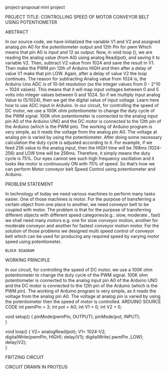  project-proposal
mini project 

PROJECT TITLE: CONTROLLING SPEED OF MOTOR CONVEYOR BELT USING POTENTIOMETER

ABSTRACT

In our source code, we have initialized the variable V1 and V2 and assigned analog pin A0 for the potentiometer output and 12th Pin for pwm Which means that pin A0 is input and 12 as output.
Now, in void loop (), we are reading the analog value (from A0) using analog Read(pot), and saving it to variable V2. Then, subtract V2 value from 1024 and save the result in V1. Then make the PWM pin 12th of Arduino HIGH and then after a delay of value V1 make that pin LOW. Again, after a delay of value V2 the loop continues.
The reason for subtracting Analog value from 1024 is, the Arduino Uno ADC is of 10-bit resolution (so the integer values from 0 - 2^10 = 1024 values). This means that it will map input voltages between 0 and 5 volts into integer values between 0 and 1024. So if we multiply input analog Value to (5/1024), then we get the digital value of input voltage. Learn here how to use ADC input in Arduino. 
In our circuit, for controlling the speed of DC motor, we use a 100K ohm potentiometer to change the duty cycle of the PWM signal. 100K ohm potentiometer is connected to the analog input pin A0 of the Arduino UNO and the DC motor is connected to the 12th pin of the Arduino (which is the PWM pin). The working of Arduino program is very simple, as it reads the voltage from the analog pin A0. The voltage at analog pin is varied by using the potentiometer. After doing some necessary calculation the duty cycle is adjusted according to it.
For example, if we feed 256 value to the analog input, then the HIGH time will be 768ms (1024-256) and LOW time will be 256ms. Therefore, it simply means the duty cycle is 75%. Our eyes cannot see such high frequency oscillation and it looks like motor is continuously ON with 75% of speed. 
So that’s how we can perform Motor conveyor belt Speed Control using potentiometer and Arduino.


PROBLEM STATEMENT
	
In technology of today we need various machines to perform many tasks easier. One of those machines is motor. For the purpose of transferring a certain object from one place to another, we need conveyor belt to be coupled with motor. The problem is that for the purpose of transferring different objects with different speed categories(e.g.: slow, moderate , fast) we shall need many motors e.g. one for slow conveyor motion, another for moderate conveyor and another for fastest conveyor motion motor. For the solution of those problems we designed multi speed control of conveyor belt which can be used for producing any required speed by varying motor speed using potentiometer.
    



    BLOCK DIAGRAM






WORKING PRINCIPLE


In our circuit, for controlling the speed of DC motor, we use a 100K ohm potentiometer to change the duty cycle of the PWM signal. 100K ohm potentiometer is connected to the analog input pin A0 of the Arduino UNO and the DC motor is connected to the 12th pin of the Arduino (which is the PWM pin). The working of Arduino program is very simple, as it reads the voltage from the analog pin A0. The voltage at analog pin is varied by using the potentiometer then the speed of motor is controlled.
ARDUINO SOURCE CODE
int pwmPin = 3;
int pot = A0; 
int V1 = 0;
int V2 = 0;

void setup() {
pinMode(pwmPin, OUTPUT); 
pinMode(pot, INPUT);  
}

void loop()
{
V2= analogRead(pot); 
V1= 1024-V2;         
digitalWrite(pwmPin, HIGH); 
delay(V1);
digitalWrite( pwmPin ,LOW);  
delay(V2);  
}



FRITZING CIRCUIT
 






CIRCUIT DRAWN IN PROTEUS
 
